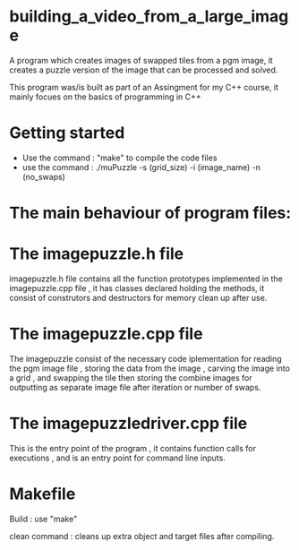 # building_a_video_from_a_large_image

A program which creates images of swapped tiles from a pgm image, it creates a puzzle version of the image that can be processed and solved.

This program was/is built as part of an Assingment for my C++ course, it mainly focues on the basics of programming in C++

# Getting started

- Use the command : "make" to compile the code files
- use the command : ./muPuzzle -s <int>(grid_size) -i <string>(image_name) -n <int>(no_swaps)

# The main behaviour of program files:

# The imagepuzzle.h file

imagepuzzle.h file contains all the function prototypes implemented in the imagepuzzle.cpp file , it has classes declared holding the methods, it consist of construtors and destructors for memory clean up after use.

# The imagepuzzle.cpp file

The imagepuzzle consist of the necessary code iplementation for reading the pgm image file , storing the data from the image , carving the image into a grid , and swapping the tile then storing the combine images for outputting as separate image file after iteration or number of swaps.

# The imagepuzzledriver.cpp file

This is the entry point of the program , it contains function calls for executions , and is an entry point for command line inputs.

# Makefile

Build : use "make"

clean command : cleans up extra object and target files after compiling.

